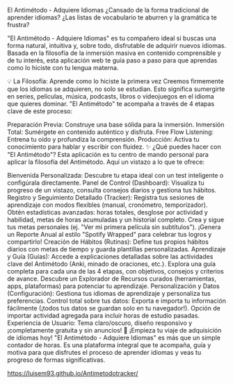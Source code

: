 El Antimétodo - Adquiere Idiomas
¿Cansado de la forma tradicional de aprender idiomas? ¿Las listas de vocabulario te aburren y la gramática te frustra?

"El Antimétodo - Adquiere Idiomas" es tu compañero ideal si buscas una forma natural, intuitiva y, sobre todo, disfrutable de adquirir nuevos idiomas. Basada en la filosofía de la inmersión masiva en contenido comprensible y de tu interés, esta aplicación web te guía paso a paso para que aprendas como lo hiciste con tu lengua materna.

💡 La Filosofía: Aprende como lo hiciste la primera vez
Creemos firmemente que los idiomas se adquieren, no solo se estudian. Esto significa sumergirte en series, películas, música, podcasts, libros o videojuegos en el idioma que quieres dominar. "El Antimétodo" te acompaña a través de 4 etapas clave de este proceso:

Preparación Previa: Construye una base sólida para la inmersión.
Inmersión Total: Sumérgete en contenido auténtico y disfruta.
Free Flow Listening: Entrena tu oído y profundiza la comprensión.
Producción: Activa tu conocimiento para hablar y escribir con fluidez.
✨ ¿Qué puedes hacer con "El Antimétodo"?
Esta aplicación es tu centro de mando personal para aplicar la filosofía del Antimétodo. Aquí un vistazo a lo que te ofrece:

Bienvenida Personalizada: Descubre tu etapa ideal con un test inteligente o configúrala directamente.
Panel de Control (Dashboard): Visualiza tu progreso de un vistazo, consulta consejos diarios y gestiona tus hábitos.
Registro y Seguimiento Detallado (Tracker):
Registra tus sesiones de aprendizaje con modos flexibles (manual, cronómetro, temporizador).
Obtén estadísticas avanzadas: horas totales, desglose por actividad y habilidad, metas de horas acumuladas y un historial completo.
Crea y sigue tus metas personales (ej. "Ver mi primera película sin subtítulos").
¡Genera un Reporte Anual al estilo "Spotify Wrapped" para celebrar tus logros y compartirlo!
Creación de Hábitos (Rutinas): Define tus propios hábitos diarios con metas de tiempo y guarda plantillas personalizadas.
Aprendizaje y Guía (Guías):
Accede a explicaciones detalladas sobre las actividades clave del Antimétodo (Anki, minado de oraciones, etc.).
Explora una guía completa para cada una de las 4 etapas, con objetivos, consejos y criterios de avance.
Descubre un Explorador de Recursos curados (herramientas, apps, plataformas) para potenciar tu aprendizaje.
Personalización y Datos (Configuración):
Gestiona tus idiomas de aprendizaje y personaliza tus preferencias.
Control total sobre tus datos: Exporta e importa tu información fácilmente (¡todos tus datos se guardan solo en tu navegador!).
Opción de importar actividad agregada para incluir horas de estudio pasadas.
Experiencia de Usuario: Tema claro/oscuro, diseño responsivo y ¡completamente gratuita y sin anuncios!
🚀 ¡Empieza tu viaje de adquisición de idiomas hoy!
"El Antimétodo - Adquiere Idiomas" es más que un simple contador de horas. Es una plataforma integral que te acompaña, guía y motiva para que disfrutes el proceso de aprender idiomas y veas tu progreso de formas significativas.

https://luisem93.github.io/Antimetodotracker/

